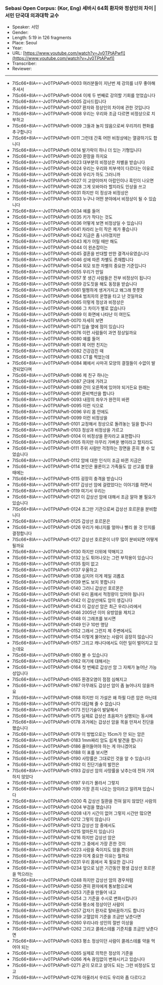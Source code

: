 ### Sebasi Open Corpus: (Kor, Eng) 세바시 64회 환자와 정상인의 차이 | 서민 단국대 의과대학 교수

- Speaker: 서민 
- Gender: 
- Length: 5:19 in 126 fragments
- Place: Seoul
- Year: 
- URL: [https://www.youtube.com/watch?v=Jv0TPtAPwfI](https://www.youtube.com/watch?v=Jv0TPtAPwfI)
- Transcriber: 
- Reviewer: 

---

- 7ISc66+8IA==-Jv0TPtAPwfI-0003 여러분들이 지난번 제 강의를 너무 좋아해주셔서
- 7ISc66+8IA==-Jv0TPtAPwfI-0004 이제 두 번째로 강의할 기회를 얻었습니다
- 7ISc66+8IA==-Jv0TPtAPwfI-0005 감사드립니다
- 7ISc66+8IA==-Jv0TPtAPwfI-0007 환자와 정상인의 차이에 관한 것입니다
- 7ISc66+8IA==-Jv0TPtAPwfI-0008 우리는 우리와 조금 다르면 비정상으로 치부하고
- 7ISc66+8IA==-Jv0TPtAPwfI-0009 그들과 놀지 않음으로써 우리끼리 편화를 추구합니다
- 7ISc66+8IA==-Jv0TPtAPwfI-0011 그런데 간혹 어떤 비정상에는 열광하기도 합니다
- 7ISc66+8IA==-Jv0TPtAPwfI-0014 발가락이 하나 더 있는 기형입니다
- 7ISc66+8IA==-Jv0TPtAPwfI-0020 환장을 하지요
- 7ISc66+8IA==-Jv0TPtAPwfI-0023 대부분의 비정상은 차별을 받습니다
- 7ISc66+8IA==-Jv0TPtAPwfI-0024 우리는 우리와 피부색이 다르다는 이유로
- 7ISc66+8IA==-Jv0TPtAPwfI-0026 우리가 하도 그러니까
- 7ISc66+8IA==-Jv0TPtAPwfI-0027 이 고양이마저 아랍인이나 흑인이 나오면
- 7ISc66+8IA==-Jv0TPtAPwfI-0028 그게 오바마라 할지라도 인상을 쓰고
- 7ISc66+8IA==-Jv0TPtAPwfI-0031 하지만 이 정상과 비정상은
- 7ISc66+8IA==-Jv0TPtAPwfI-0033 누구나 어떤 분야에서 비정상이 될 수 있습니다
- 7ISc66+8IA==-Jv0TPtAPwfI-0034 예를 들어
- 7ISc66+8IA==-Jv0TPtAPwfI-0035 키가 작다는 것도
- 7ISc66+8IA==-Jv0TPtAPwfI-0036 어떻게 보면 비정상일 수 있습니다
- 7ISc66+8IA==-Jv0TPtAPwfI-0041 차라리 눈이 작은 제가 좋습니다
- 7ISc66+8IA==-Jv0TPtAPwfI-0042 지금은 좀 나아졌지만
- 7ISc66+8IA==-Jv0TPtAPwfI-0043 제가 어릴 때만 해도
- 7ISc66+8IA==-Jv0TPtAPwfI-0044 이 왼손잡이는
- 7ISc66+8IA==-Jv0TPtAPwfI-0045 결혼을 반대할 만한 결격사유였습니다
- 7ISc66+8IA==-Jv0TPtAPwfI-0046 성에 따른 차별도 존재합니다
- 7ISc66+8IA==-Jv0TPtAPwfI-0054 외모 또한 차별의 중요한 기준입니다
- 7ISc66+8IA==-Jv0TPtAPwfI-0055 우리가 만일
- 7ISc66+8IA==-Jv0TPtAPwfI-0057 못 생긴 사람들은 전부 비정상이 됩니다
- 7ISc66+8IA==-Jv0TPtAPwfI-0059 강도짓을 해도 동정을 받습니다
- 7ISc66+8IA==-Jv0TPtAPwfI-0061 멀쩡하게 생겨가지고 왜그래 쯧쯧쯧
- 7ISc66+8IA==-Jv0TPtAPwfI-0064 범죄자의 운명을 타고 난 것일까요
- 7ISc66+8IA==-Jv0TPtAPwfI-0065 이렇게 정상과 비정상은
- 7ISc66+8IA==-Jv0TPtAPwfI-0066 그 차이가 별로 없습니다
- 7ISc66+8IA==-Jv0TPtAPwfI-0069 이 화면에 나타난 이 여인도
- 7ISc66+8IA==-Jv0TPtAPwfI-0070 자세히 보면
- 7ISc66+8IA==-Jv0TPtAPwfI-0071 입술 옆에 점이 있습니다
- 7ISc66+8IA==-Jv0TPtAPwfI-0076 이런 사람들이 과연 정상일까요
- 7ISc66+8IA==-Jv0TPtAPwfI-0080 예를 들어
- 7ISc66+8IA==-Jv0TPtAPwfI-0081 제 어떤 친지는
- 7ISc66+8IA==-Jv0TPtAPwfI-0082 건강검진 때
- 7ISc66+8IA==-Jv0TPtAPwfI-0083 CT를 찍었는데
- 7ISc66+8IA==-Jv0TPtAPwfI-0084 폐에서 사마귀 모양의 결절들이 수없이 발견되었다며
- 7ISc66+8IA==-Jv0TPtAPwfI-0086 제 친구 하나는
- 7ISc66+8IA==-Jv0TPtAPwfI-0087 군대에 가려고
- 7ISc66+8IA==-Jv0TPtAPwfI-0089 간이 오른쪽에 있어야 되거든요 원래는
- 7ISc66+8IA==-Jv0TPtAPwfI-0091 혼비백산을 합니다
- 7ISc66+8IA==-Jv0TPtAPwfI-0093 내장의 좌우가 완전히 바뀐
- 7ISc66+8IA==-Jv0TPtAPwfI-0095 이런 식으로
- 7ISc66+8IA==-Jv0TPtAPwfI-0096 우리 몸 안에도
- 7ISc66+8IA==-Jv0TPtAPwfI-0099 이런 비정상을
- 7ISc66+8IA==-Jv0TPtAPwfI-0101 교정해서 정상으로 돌려놓는 일을 합니다
- 7ISc66+8IA==-Jv0TPtAPwfI-0103 정상과 비정상을 가르고
- 7ISc66+8IA==-Jv0TPtAPwfI-0104 이 비정상을 환자라고 표현합니다
- 7ISc66+8IA==-Jv0TPtAPwfI-0105 하지만 아무리 가벼운 병이라고 할지라도
- 7ISc66+8IA==-Jv0TPtAPwfI-0111 주위 사람만 걱정하는 장면을 흔히 볼 수 있었습니다
- 7ISc66+8IA==-Jv0TPtAPwfI-0112 암에 대한 인식이 조금 바뀐 지금은
- 7ISc66+8IA==-Jv0TPtAPwfI-0114 본인은 물론이고 가족들도 암 선고를 받을 때에는
- 7ISc66+8IA==-Jv0TPtAPwfI-0115 굉장히 충격을 받습니다
- 7ISc66+8IA==-Jv0TPtAPwfI-0117 갑상선 암에 걸렸었다는 이야기를 하면서
- 7ISc66+8IA==-Jv0TPtAPwfI-0119 여기서 우리는
- 7ISc66+8IA==-Jv0TPtAPwfI-0121 이 갑상선 암에 대해서 조금 알아 볼 필요가 있습니다
- 7ISc66+8IA==-Jv0TPtAPwfI-0124 조그만 기관으로써 갑상선 호르몬을 분비합니다
- 7ISc66+8IA==-Jv0TPtAPwfI-0125 갑상선 호르몬은
- 7ISc66+8IA==-Jv0TPtAPwfI-0126 우리가 에너지를 얼마나 빨리 쓸 것 인지를 결정합니다
- 7ISc66+8IA==-Jv0TPtAPwfI-0127 갑상선 호르몬이 너무 많이 분비되면 어떻게 될까요
- 7ISc66+8IA==-Jv0TPtAPwfI-0130 하지만 더위에 약해지고
- 7ISc66+8IA==-Jv0TPtAPwfI-0132 눈도 튀어나오는 그런 부작용이 있습니다
- 7ISc66+8IA==-Jv0TPtAPwfI-0135 힘이 없고
- 7ISc66+8IA==-Jv0TPtAPwfI-0137 우울하고
- 7ISc66+8IA==-Jv0TPtAPwfI-0138 심지어 이게 제일 괴롭죠
- 7ISc66+8IA==-Jv0TPtAPwfI-0139 변도 보지 못합니다
- 7ISc66+8IA==-Jv0TPtAPwfI-0140 그러니 갑상선 호르몬은
- 7ISc66+8IA==-Jv0TPtAPwfI-0141 우리 몸에서 적정량이 있어야 됩니다
- 7ISc66+8IA==-Jv0TPtAPwfI-0142 이 갑상선에도 암이 생깁니다
- 7ISc66+8IA==-Jv0TPtAPwfI-0143 이 갑상선 암은 최근 우리나라에서
- 7ISc66+8IA==-Jv0TPtAPwfI-0146 2005년 이미 유방암을 제치고
- 7ISc66+8IA==-Jv0TPtAPwfI-0148 이 그래프를 보시면
- 7ISc66+8IA==-Jv0TPtAPwfI-0149 인구 10만 명당
- 7ISc66+8IA==-Jv0TPtAPwfI-0152 그래서 그런지 제 주변에서도
- 7ISc66+8IA==-Jv0TPtAPwfI-0154 이렇게 물어보는 사람이 굉장히 많습니다
- 7ISc66+8IA==-Jv0TPtAPwfI-0157 그리고 캐나다에서도 이런 일이 벌어지고 있는데요
- 7ISc66+8IA==-Jv0TPtAPwfI-0160 볼 수 있습니다
- 7ISc66+8IA==-Jv0TPtAPwfI-0162 여기에 대해서는
- 7ISc66+8IA==-Jv0TPtAPwfI-0164 첫 번째로 갑상선 암 그 자체가 늘어난 가능성입니다
- 7ISc66+8IA==-Jv0TPtAPwfI-0165 환경오염이 점점 심해지고
- 7ISc66+8IA==-Jv0TPtAPwfI-0167 아무래도 갑상선 암이 좀 늘어나지 않을까요
- 7ISc66+8IA==-Jv0TPtAPwfI-0168 하지만 이 가설은 왜 하필 다른 암은 아닌데
- 7ISc66+8IA==-Jv0TPtAPwfI-0170 대답해 줄 수 없습니다
- 7ISc66+8IA==-Jv0TPtAPwfI-0173 진단기술이 발달해서
- 7ISc66+8IA==-Jv0TPtAPwfI-0175 실제로 갑상선 초음파가 실행되는 동시에
- 7ISc66+8IA==-Jv0TPtAPwfI-0178 과거에는 갑상선 암을 목을 만져서 진단을 했습니다
- 7ISc66+8IA==-Jv0TPtAPwfI-0179 이 방법으로는 15cm가 안 되는 암은
- 7ISc66+8IA==-Jv0TPtAPwfI-0183 1mm짜리 암도 쉽게 발견을 합니다
- 7ISc66+8IA==-Jv0TPtAPwfI-0186 줄어들어야 하는 게 아니겠어요
- 7ISc66+8IA==-Jv0TPtAPwfI-0188 이 표를 보시면
- 7ISc66+8IA==-Jv0TPtAPwfI-0190 사망률은 그대로인 것을 알 수 있습니다
- 7ISc66+8IA==-Jv0TPtAPwfI-0192 이 진단기술의 발전은
- 7ISc66+8IA==-Jv0TPtAPwfI-0193 갑상선 암의 사망률을 낮추는데 전혀 기여하지 않았다
- 7ISc66+8IA==-Jv0TPtAPwfI-0197 우리가 몰라서 그렇지
- 7ISc66+8IA==-Jv0TPtAPwfI-0199 가장 흔히 나오는 암이라고 알려져 있습니다
- 7ISc66+8IA==-Jv0TPtAPwfI-0200 즉 갑상선 질환을 전혀 앓지 않았던 사람의
- 7ISc66+8IA==-Jv0TPtAPwfI-0204 부검을 했습니다
- 7ISc66+8IA==-Jv0TPtAPwfI-0208 내가 시간이 없어 그렇지 시간만 많으면
- 7ISc66+8IA==-Jv0TPtAPwfI-0212 그렇지 않습니다
- 7ISc66+8IA==-Jv0TPtAPwfI-0213 갑상선 암 중에서도
- 7ISc66+8IA==-Jv0TPtAPwfI-0215 얼마든지 있습니다
- 7ISc66+8IA==-Jv0TPtAPwfI-0216 하지만 갑상선 암은
- 7ISc66+8IA==-Jv0TPtAPwfI-0219 그 중에서 가장 흔한 것이
- 7ISc66+8IA==-Jv0TPtAPwfI-0223 사람을 죽이지도 않을 뿐더러
- 7ISc66+8IA==-Jv0TPtAPwfI-0229 이게 중요한 이유는 뭘까요
- 7ISc66+8IA==-Jv0TPtAPwfI-0231 우리 몸에서 꼭 필요한 겁니다
- 7ISc66+8IA==-Jv0TPtAPwfI-0234 앞으로 남은 기간동안 평생 갑상선 호르몬을 먹으라는
- 7ISc66+8IA==-Jv0TPtAPwfI-0248 하지만 갑상선 암의 경우처럼
- 7ISc66+8IA==-Jv0TPtAPwfI-0250 괜히 환자에게 통보함으로써
- 7ISc66+8IA==-Jv0TPtAPwfI-0253 기준을 만들어 내고
- 7ISc66+8IA==-Jv0TPtAPwfI-0254 그 기준을 수시로 변화시킵니다
- 7ISc66+8IA==-Jv0TPtAPwfI-0256 평소에 정상이던 사람이
- 7ISc66+8IA==-Jv0TPtAPwfI-0257 갑자기 환자로 탈바꿈하기도 합니다
- 7ISc66+8IA==-Jv0TPtAPwfI-0259 고혈압의 기준을 조금만 낮춘다면
- 7ISc66+8IA==-Jv0TPtAPwfI-0260 우리나라 성인의 절반 이상을
- 7ISc66+8IA==-Jv0TPtAPwfI-0262 그리고 콜레스테롤 기준치를 조금만 낮춘다면
- 7ISc66+8IA==-Jv0TPtAPwfI-0263 평소 정상이던 사람이 콜레스테롤 약을 먹어야 되는
- 7ISc66+8IA==-Jv0TPtAPwfI-0265 실제로 의학은 정상의 기준을
- 7ISc66+8IA==-Jv0TPtAPwfI-0266 계속 끊임없이 변화시키고 있습니다
- 7ISc66+8IA==-Jv0TPtAPwfI-0271 굳이 모르고 살아도 되는 그런 비정상도 있고
- 7ISc66+8IA==-Jv0TPtAPwfI-0276 아울러서 우리도 우리와 좀 다르다고
